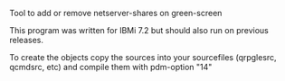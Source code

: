 Tool to add or remove netserver-shares on green-screen

This program was written for IBMi 7.2 but should also run on previous releases.  

To create the objects copy the sources into your sourcefiles (qrpglesrc, qcmdsrc, etc) and compile them with pdm-option "14"
